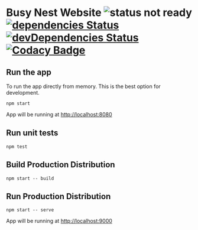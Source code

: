 # Busy Nest Website ![status not ready](https://img.shields.io/badge/status-WIP-yellow.svg) [![dependencies Status](https://david-dm.org/pillaru/busynest/status.svg)](https://david-dm.org/pillaru/busynest) [![devDependencies Status](https://david-dm.org/pillaru/busynest/dev-status.svg)](https://david-dm.org/pillaru/busynest?type=dev) [![Codacy Badge](https://api.codacy.com/project/badge/Coverage/5058bc6a733d40c9b0265f7ed00196a9)](https://www.codacy.com/app/chekkan/busynest?utm_source=github.com&utm_medium=referral&utm_content=pillaru/busynest&utm_campaign=Badge_Coverage)

## Run the app

To run the app directly from memory. This is the best option for development.

```
npm start
```

App will be running at [http://localhost:8080](http://localhost:8080)

## Run unit tests

```
npm test
```

## Build Production Distribution

```
npm start -- build
```

## Run Production Distribution

```
npm start -- serve
```

App will be running at [http://localhost:9000](http://localhost:9000)
